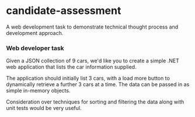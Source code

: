 # candidate-assessment
A web development task to demonstrate technical thought process and development approach.

### Web developer task

Given a JSON collection of 9 cars, we'd like you to create a simple .NET web application that lists the car information supplied.

The application should initially list 3 cars, with a load more button to dynamically retrieve a further 3 cars at a time.
The data can be passed in as simple in-memory objects.

Consideration over techniques for sorting and filtering the data along with unit tests would be very useful.
